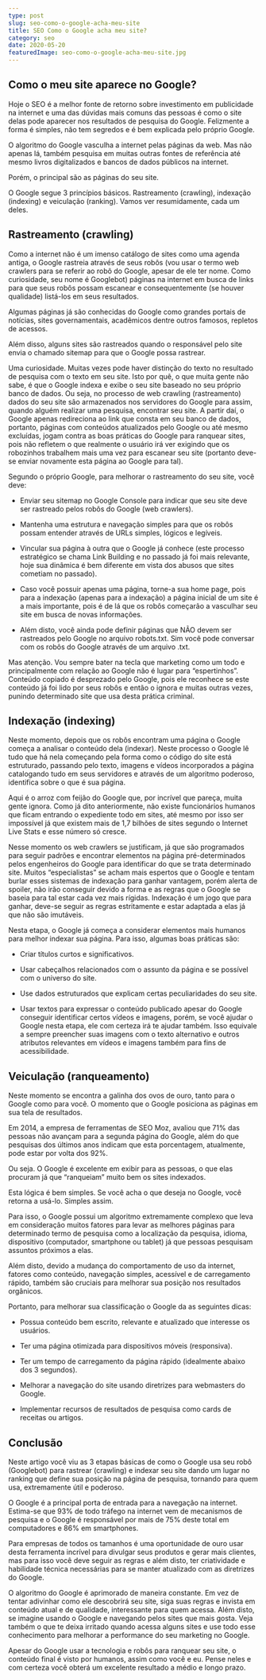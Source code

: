 ```yaml
---
type: post
slug: seo-como-o-google-acha-meu-site
title: SEO Como o Google acha meu site?
category: seo
date: 2020-05-20
featuredImage: seo-como-o-google-acha-meu-site.jpg
---
```


## Como o meu site aparece no Google?

Hoje o SEO é a melhor fonte de retorno sobre investimento em publicidade na internet e uma das dúvidas mais comuns das pessoas é como o site delas pode aparecer nos resultados de pesquisa do Google. Felizmente a forma é simples, não tem segredos e é bem explicada pelo próprio Google.

O algoritmo do Google vasculha a internet pelas páginas da web. Mas não apenas lá, também pesquisa em muitas outras fontes de referência até mesmo livros digitalizados e bancos de dados públicos na internet.

Porém, o principal são as páginas do seu site.

O Google segue 3 princípios básicos. Rastreamento (crawling), indexação (indexing) e veiculação (ranking). Vamos ver resumidamente, cada um deles.

## Rastreamento (crawling)

Como a internet não é um imenso catálogo de sites como uma agenda antiga, o Google rastreia através de seus robôs (vou usar o termo web crawlers para se referir ao robô do Google, apesar de ele ter nome. Como curiosidade, seu nome é Googlebot) páginas na internet em busca de links para que seus robôs possam escanear e consequentemente (se houver qualidade) listá-los em seus resultados.

Algumas páginas já são conhecidas do Google como grandes portais de notícias, sites governamentais, acadêmicos dentre outros famosos, repletos de acessos.

Além disso, alguns sites são rastreados quando o responsável pelo site envia o chamado sitemap para que o Google possa rastrear.

Uma curiosidade. Muitas vezes pode haver distinção do texto no resultado de pesquisa com o texto em seu site. Isto por quê, o que muita gente não sabe, é que o Google indexa e exibe o seu site baseado no seu próprio banco de dados. Ou seja, no processo de web crawling (rastreamento) dados do seu site são armazenados nos servidores do Google para assim, quando alguém realizar uma pesquisa, encontrar seu site. A partir daí, o Google apenas redireciona ao link que consta em seu banco de dados, portanto, páginas com conteúdos atualizados pelo Google ou até mesmo excluídas, jogam contra as boas práticas do Google para ranquear sites, pois não refletem o que realmente o usuário irá ver exigindo que os robozinhos trabalhem mais uma vez para escanear seu site (portanto deve-se enviar novamente esta página ao Google para tal).

Segundo o próprio Google, para melhorar o rastreamento do seu site, você deve:

- Enviar seu sitemap no Google Console para indicar que seu site deve ser rastreado pelos robôs do Google (web crawlers).

- Mantenha uma estrutura e navegação simples para que os robôs possam entender através de URLs simples, lógicos e legíveis.

- Vincular sua página à outra que o Google já conhece (este processo estratégico se chama Link Building e no passado já foi mais relevante, hoje sua dinâmica é bem diferente em vista dos abusos que sites cometiam no passado).

- Caso você possuir apenas uma página, torne-a sua home page, pois para a indexação (apenas para a indexação) a página inicial de um site é a mais importante, pois é de lá que os robôs começarão a vasculhar seu site em busca de novas informações.

- Além disto, você ainda pode definir páginas que NÃO devem ser rastreados pelo Google no arquivo robots.txt. Sim você pode conversar com os robôs do Google através de um arquivo .txt.

Mas atenção. Vou sempre bater na tecla que marketing como um todo e principalmente com relação ao Google não é lugar para “espertinhos”. Conteúdo copiado é desprezado pelo Google, pois ele reconhece se este conteúdo já foi lido por seus robôs e então o ignora e muitas outras vezes, punindo determinado site que usa desta prática criminal.

## Indexação (indexing)

Neste momento, depois que os robôs encontram uma página o Google começa a analisar o conteúdo dela (indexar). Neste processo o Google lê tudo que há nela começando pela forma como o código do site está estruturado, passando pelo texto, imagens e vídeos incorporados a página catalogando tudo em seus servidores e através de um algoritmo poderoso, identifica sobre o que é sua página.

Aqui é o arroz com feijão do Google que, por incrível que pareça, muita gente ignora. Como já dito anteriormente, não existe funcionários humanos que ficam entrando o expediente todo em sites, até mesmo por isso ser impossível já que existem mais de 1,7 bilhões de sites segundo o Internet Live Stats e esse número só cresce.

Nesse momento os web crawlers se justificam, já que são programados para seguir padrões e encontrar elementos na página pré-determinados pelos engenheiros do Google para identificar do que se trata determinado site. Muitos “especialistas” se acham mais espertos que o Google e tentam burlar esses sistemas de indexação para ganhar vantagem, porém alerta de spoiler, não irão conseguir devido a forma e as regras que o Google se baseia para tal estar cada vez mais rígidas. Indexação é um jogo que para ganhar, deve-se seguir as regras estritamente e estar adaptada a elas já que não são imutáveis.

Nesta etapa, o Google já começa a considerar elementos mais humanos para melhor indexar sua página. Para isso, algumas boas práticas são:

- Criar títulos curtos e significativos.

- Usar cabeçalhos relacionados com o assunto da página e se possível com o universo do site.
- Use dados estruturados que explicam certas peculiaridades do seu site.

- Usar textos para expressar o conteúdo publicado apesar do Google conseguir identificar certos vídeos e imagens, porém, se você ajudar o Google nesta etapa, ele com certeza irá te ajudar também. Isso equivale a sempre preencher suas imagens com o texto alternativo e outros atributos relevantes em vídeos e imagens também para fins de acessibilidade.

## Veiculação (ranqueamento)

Neste momento se encontra a galinha dos ovos de ouro, tanto para o Google como para você. O momento que o Google posiciona as páginas em sua tela de resultados.

Em 2014, a empresa de ferramentas de SEO Moz, avaliou que 71% das pessoas não avançam para a segunda página do Google, além do que pesquisas dos últimos anos indicam que esta porcentagem, atualmente, pode estar por volta dos 92%.

Ou seja. O Google é excelente em exibir para as pessoas, o que elas procuram já que “ranqueiam” muito bem os sites indexados.

Esta lógica é bem simples. Se você acha o que deseja no Google, você retorna a usá-lo. Simples assim.

Para isso, o Google possui um algoritmo extremamente complexo que leva em consideração muitos fatores para levar as melhores páginas para determinado termo de pesquisa como a localização da pesquisa, idioma, dispositivo (computador, smartphone ou tablet) já que pessoas pesquisam assuntos próximos a elas.

Além disto, devido a mudança do comportamento de uso da internet, fatores como conteúdo, navegação simples, acessível e de carregamento rápido, também são cruciais para melhorar sua posição nos resultados orgânicos.

Portanto, para melhorar sua classificação o Google da as seguintes dicas:

- Possua conteúdo bem escrito, relevante e atualizado que interesse os usuários.

- Ter uma página otimizada para dispositivos móveis (responsiva).

- Ter um tempo de carregamento da página rápido (idealmente abaixo dos 3 segundos).

- Melhorar a navegação do site usando diretrizes para webmasters do Google.

- Implementar recursos de resultados de pesquisa como cards de receitas ou artigos.

## Conclusão

Neste artigo você viu as 3 etapas básicas de como o Google usa seu robô (Googlebot) para rastrear (crawling) e indexar seu site dando um lugar no ranking que define sua posição na página de pesquisa, tornando para quem usa, extremamente útil e poderoso.

O Google é a principal porta de entrada para a navegação na internet. Estima-se que 93% de todo tráfego na internet vem de mecanismos de pesquisa e o Google é responsável por mais de 75% deste total em computadores e 86% em smartphones.

Para empresas de todos os tamanhos é uma oportunidade de ouro usar desta ferramenta incrível para divulgar seus produtos e gerar mais clientes, mas para isso você deve seguir as regras e além disto, ter criatividade e habilidade técnica necessárias para se manter atualizado com as diretrizes do Google.

O algoritmo do Google é aprimorado de maneira constante. Em vez de tentar adivinhar como ele descobrirá seu site, siga suas regras e invista em conteúdo atual e de qualidade, interessante para quem acessa. Além disto, se imagine usando o Google e navegando pelos sites que mais gosta. Veja também o que te deixa irritado quando acessa alguns sites e use todo esse conhecimento para melhorar a performance do seu marketing no Google.

Apesar do Google usar a tecnologia e robôs para ranquear seu site, o conteúdo final é visto por humanos, assim como você e eu. Pense neles e com certeza você obterá um excelente resultado a médio e longo prazo.
